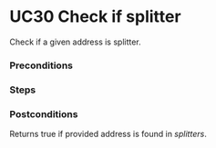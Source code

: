 # UC30 Check if splitter
Check if a given address is splitter.

### Preconditions

### Steps

### Postconditions
Returns true if provided address is found in <i>splitters</i>.
